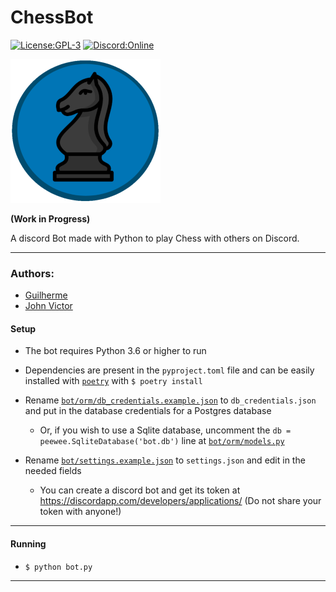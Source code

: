 # ChessBot

[![License:GPL-3](https://img.shields.io/github/license/Guilherme-Vasconcelos/ChessBot.svg?style=for-the-badge)](https://opensource.org/licenses/GPL-3.0) [![Discord:Online](https://img.shields.io/discord/571131331464134686.svg?style=for-the-badge&logo=discord)](https://discord.gg/HcTJsyd)

![ChessBot Logo](images/logo.png)

**(Work in Progress)**

A discord Bot made with Python to play Chess with others on Discord.

---

### Authors:

-   [Guilherme](https://github.com/Guilherme-Vasconcelos)
-   [John Victor](https://github.com/johnvictofs)

#### Setup

- The bot requires Python 3.6 or higher to run

- Dependencies are present in the `pyproject.toml` file and can be easily installed with [`poetry`](https://github.com/sdispater/poetry) with `$ poetry install`

- Rename [`bot/orm/db_credentials.example.json`](bot/orm/db_credentials.example.json) to `db_credentials.json` and put in the database credentials for a Postgres database
    - Or, if you wish to use a Sqlite database, uncomment the `db = peewee.SqliteDatabase('bot.db')` line at [`bot/orm/models.py`](bot/orm/db.py)

- Rename [`bot/settings.example.json`](bot/settings.example.json) to `settings.json` and edit in the needed fields

    - You can create a discord bot and get its token at https://discordapp.com/developers/applications/  (Do not share your token with anyone!)

***

#### Running

- `$ python bot.py`

***
